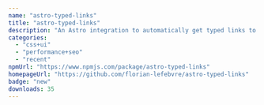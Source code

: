 ```yaml
---
name: "astro-typed-links"
title: "astro-typed-links"
description: "An Astro integration to automatically get typed links to your pages."
categories:
  - "css+ui"
  - "performance+seo"
  - "recent"
npmUrl: "https://www.npmjs.com/package/astro-typed-links"
homepageUrl: "https://github.com/florian-lefebvre/astro-typed-links"
badge: "new"
downloads: 35
---
```

